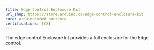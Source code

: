 ```yaml
---
title: Edge Control Enclosure Kit
url_shop: https://store.arduino.cc/edge-control-enclosure-kit
core: arduino:mbed_portenta
certifications: [CE]
---
```


The edge control Enclosure kit provides a full enclosure for the Edge control.